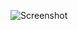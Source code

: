 ![Screenshot](https://user-images.githubusercontent.com/55284987/104410903-debaad80-559b-11eb-9c83-835930d58f7a.jpg)
